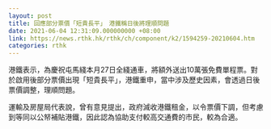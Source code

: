 ```yaml
---
layout: post
title: 回應部分票價「短貴長平」　港鐵稱日後將理順問題
date: 2021-06-04 12:31:09.000000000 +08:00
link: https://news.rthk.hk/rthk/ch/component/k2/1594259-20210604.htm
categories: rthk
---
```


港鐵表示，為慶祝屯馬綫本月27日全綫通車，將額外送出10萬張免費單程票。對於啟用後部分票價出現「短貴長平」，港鐵重申，當中涉及歷史因素，會透過日後票價調整，理順問題。

運輸及房屋局代表說，曾有意見提出，政府減收港鐵租金，以令票價下調，但考慮到等同以公帑補貼港鐵，因此認為協助支付較高交通費的市民，較為合適。
